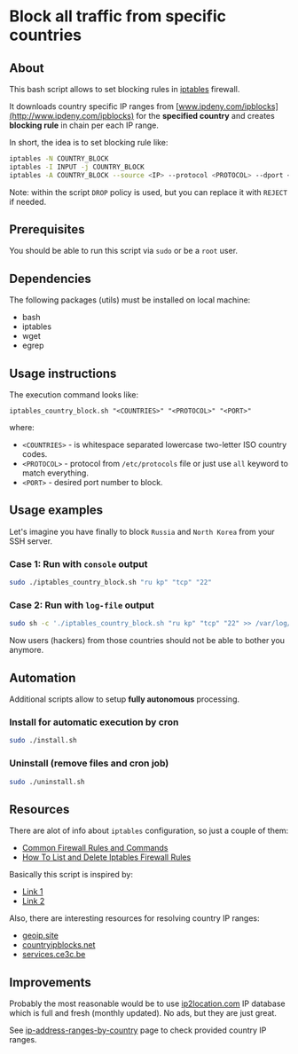 # Block all traffic from specific countries

## About
This bash script allows to set blocking rules in [iptables](https://www.netfilter.org/projects/iptables/index.html) firewall.

It downloads country specific IP ranges from [www.ipdeny.com/ipblocks](http://www.ipdeny.com/ipblocks)
 for the **specified country** and creates **blocking rule** in chain per each IP range.

In short, the idea is to set blocking rule like:
```bash
iptables -N COUNTRY_BLOCK
iptables -I INPUT -j COUNTRY_BLOCK
iptables -A COUNTRY_BLOCK --source <IP> --protocol <PROTOCOL> --dport <PORT> -j DROP
```
Note: within the script `DROP` policy is used, but you can replace it with `REJECT` if needed.

## Prerequisites
You should be able to run this script via `sudo` or be a `root` user.

## Dependencies
The following packages (utils) must be installed on local machine:
- bash
- iptables
- wget
- egrep

## Usage instructions
The execution command looks like:
```
iptables_country_block.sh "<COUNTRIES>" "<PROTOCOL>" "<PORT>"
```
where:
- `<COUNTRIES>` - is whitespace separated lowercase two-letter ISO country codes.
- `<PROTOCOL>` - protocol from `/etc/protocols` file or just use `all` keyword to match everything.
- `<PORT>` - desired port number to block.

## Usage examples
Let's imagine you have finally to block `Russia` and `North Korea` from your SSH server.

### Case 1: Run with `console` output
```bash
sudo ./iptables_country_block.sh "ru kp" "tcp" "22"
```

### Case 2: Run with `log-file` output
```bash
sudo sh -c './iptables_country_block.sh "ru kp" "tcp" "22" >> /var/log/country_block.log'
```

Now users (hackers) from those countries should not be able to bother you anymore.

## Automation
Additional scripts allow to setup **fully autonomous** processing.

### Install for automatic execution by cron
```bash
sudo ./install.sh
```

### Uninstall (remove files and cron job)
```bash
sudo ./uninstall.sh
```

## Resources
There are alot of info about `iptables` configuration, so just a couple of them:
- [Common Firewall Rules and Commands](https://www.digitalocean.com/community/tutorials/iptables-essentials-common-firewall-rules-and-commands)
- [How To List and Delete Iptables Firewall Rules](https://www.digitalocean.com/community/tutorials/how-to-list-and-delete-iptables-firewall-rules)

Basically this script is inspired by:
- [Link 1](https://www.clearos.com/clearfoundation/social/community/how-to-easily-block-whole-country-s-with-iptables)
- [Link 2](https://www.cyberciti.biz/faq/block-entier-country-using-iptables/)

Also, there are interesting resources for resolving country IP ranges:
- [geoip.site](https://geoip.site)
- [countryipblocks.net](https://www.countryipblocks.net/acl.php)
- [services.ce3c.be](http://services.ce3c.be/ciprg/)

## Improvements
Probably the most reasonable would be to use [ip2location.com](https://download.ip2location.com/lite/) IP database which is full and fresh (monthly updated). No ads, but they are just great.

See [ip-address-ranges-by-country](https://lite.ip2location.com/ip-address-ranges-by-country) page to check provided country IP ranges.
